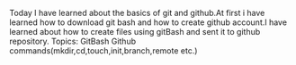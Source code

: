 Today I have learned about the basics of git and github.At first i have learned how to download git bash and how to create github account.I have learned about how to create files using gitBash and sent it to github repository.
Topics:
  GitBash
  Github
  commands(mkdir,cd,touch,init,branch,remote etc.)
